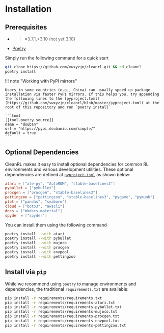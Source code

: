 # Installation

## Prerequisites

* >=3.7.1,<3.10 (not yet 3.10)
* [Poetry](https://python-poetry.org)

Simply run the following command for a quick start

```bash
git clone https://github.com/vwxyzjn/cleanrl.git && cd cleanrl
poetry install
```

<script id="asciicast-443647" src="https://asciinema.org/a/443647.js" async></script>


!!! note "Working with PyPI mirrors"

    Users in some countries (e.g., China) can usually speed up package installation via faster PyPI mirrors. If this helps you, try appending the following lines to the [pyproject.toml](https://github.com/vwxyzjn/cleanrl/blob/master/pyproject.toml) at the root of this repository and run `poetry install`

    ```toml
    [[tool.poetry.source]]
    name = "douban"
    url = "https://pypi.doubanio.com/simple/"
    default = true
    ```

## Optional Dependencies

CleanRL makes it easy to install optional dependencies for common RL environments
and various development utilities. These optional dependencies are defined at
[`pyproject.toml`](https://github.com/vwxyzjn/cleanrl/blob/502f0f3abd805799d98b2d89a2564b6470b3dad0/pyproject.toml#L38-L44) as shown below:


```toml
atari = ["ale-py", "AutoROM", "stable-baselines3"]
pybullet = ["pybullet"]
procgen = ["procgen", "stable-baselines3"]
pettingzoo = ["pettingzoo", "stable-baselines3", "pygame", "pymunk"]
plot = ["pandas", "seaborn"]
cloud = ["boto3", "awscli"]
docs = ["mkdocs-material"]
spyder = ["spyder"]
```

You can install them using the following command

```bash
poetry install --with atari
poetry install --with pybullet
poetry install --with mujoco
poetry install --with procgen
poetry install --with envpool
poetry install --with pettingzoo
```

## Install via `pip`

While we recommend using `poetry` to manage environments and dependencies, the traditional `requirements.txt` are available:

```bash
pip install -r requirements/requirements.txt
pip install -r requirements/requirements-atari.txt
pip install -r requirements/requirements-pybullet.txt
pip install -r requirements/requirements-mujoco.txt
pip install -r requirements/requirements-procgen.txt
pip install -r requirements/requirements-envpool.txt
pip install -r requirements/requirements-pettingzoo.txt
```

